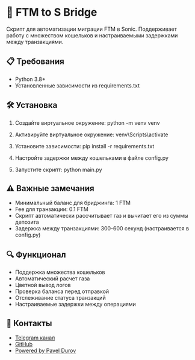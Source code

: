 # 🌉 FTM to S Bridge

Скрипт для автоматизации миграции FTM в Sonic. Поддерживает работу с множеством кошельков и настраиваемыми задержками между транзакциями.

## 📋 Требования

- Python 3.8+
- Установленные зависимости из requirements.txt

## 🛠 Установка

1. Создайте виртуальное окружение: python -m venv venv

2. Активируйте виртуальное окружение: venv\Scripts\activate

3. Установите зависимости: pip install -r requirements.txt

4. Настройте задержки между кошельками в файле config.py

4. Запустите скрипт: python main.py  


## ⚠️ Важные замечания

- Минимальный баланс для бриджинга: 1 FTM
- Fee для транзакции: 0.1 FTM
- Скрипт автоматически рассчитывает газ и вычитает его из суммы депозита
- Задержка между транзакциями: 300-600 секунд (настраивается в config.py)

## 🔍 Функционал

- Поддержка множества кошельков
- Автоматический расчет газа
- Цветной вывод логов
- Проверка баланса перед отправкой
- Отслеживание статуса транзакций
- Настраиваемые задержки между операциями

## 📱 Контакты

- [Telegram канал](https://t.me/privatekey7)
- [GitHub](https://github.com/privatekey7)
- [Powered by Pavel Durov](https://t.me/privatekey7)    
